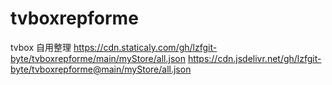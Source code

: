# tvboxrepforme
tvbox 自用整理
https://cdn.staticaly.com/gh/lzfgit-byte/tvboxrepforme/main/myStore/all.json
https://cdn.jsdelivr.net/gh/lzfgit-byte/tvboxrepforme@main/myStore/all.json